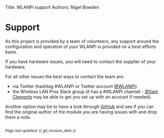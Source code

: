 Title: WLANPi support
Authors: Nigel Bowden

# Support
As this project is provided by a team of volunteers, any support around the configuration and operation of your WLANPi is provided on a best-efforts basis. 

If you have hardware issues, you will need to contact the supplier of your hardware. 

For all other issues the best ways to contact the team are: 

 - via Twitter (hashtag #WLANPi or Twitter account [@WLANPi][WLANPi])
 - the Wireless LAN Pros Slack group (it has a #WLANPi channel - [@Sam Clements][Sam_Clements] may be able to get you set up with an account if needed).

Another option may be to have a look through [GitHub][GitHub] and see if you can find the original author of the module you are having issues with and drop them a note.

<!-- Link list -->
[Sam_Clements]: https://www.twitter.com/samuel_clements
[WLANPi]: https://www.twitter.com/WLANPi
[GitHub]: https://github.com/WLAN-PI

<small><br><i>Page last updated: {{ git_revision_date }} </i></small>
